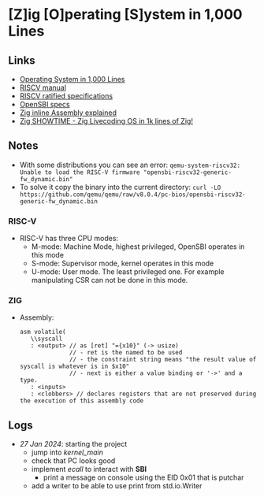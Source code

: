 #  [Z]ig [O]perating [S]ystem in 1,000 Lines 

## Links
- [Operating System in 1,000 Lines](https://operating-system-in-1000-lines.vercel.app/en/)
- [RISCV manual](https://riscv-software-src.github.io/riscv-unified-db/manual/html/isa/20240411/chapters/intro.html)
- [RISCV ratified specifications](https://riscv.org/specifications/ratified/)
- [OpenSBI specs](https://www.scs.stanford.edu/~zyedidia/docs/riscv/riscv-sbi.pdf)
- [Zig inline Assembly explained](https://github.com/ziglang/zig/blob/master/doc/langref/Assembly%20Syntax%20Explained.zig)
- [Zig SHOWTIME - Zig Livecoding OS in 1k lines of Zig!](https://www.youtube.com/live/eAM9ol7W2w8?si=ppRmLGOx6j1YUsol)

## Notes

- With some distributions you can see an error: `qemu-system-riscv32: Unable to load the RISC-V firmware "opensbi-riscv32-generic-fw_dynamic.bin"`
- To solve it copy the binary into the current directory: `curl -LO https://github.com/qemu/qemu/raw/v8.0.4/pc-bios/opensbi-riscv32-generic-fw_dynamic.bin`

### RISC-V
- RISC-V has three CPU modes:
  - M-mode: Machine Mode, highest privileged, OpenSBI operates in this mode
  - S-mode: Supervisor mode, kernel operates in this mode
  - U-mode: User mode. The least privileged one. For example manipulating CSR can not be done in this mode.

### ZIG
- Assembly:
   ```zig
   asm volatile(
      \\syscall
      : <output> // as [ret] "={x10}" (-> usize)
                 // - ret is the named to be used
                 // - the constraint string means "the result value of syscall is whatever is in $x10"
                 // - next is either a value binding or '->' and a type.
      : <inputs>
      : <clobbers> // declares registers that are not preserved during the execution of this assembly code
   ```

## Logs
- *27 Jan 2024*: starting the project
  - jump into *kernel_main*
  - check that PC looks good
  - implement *ecall* to interact with **SBI**
    - print a message on console using the EID 0x01 that is putchar 
  - add a writer to be able to use print from std.io.Writer
